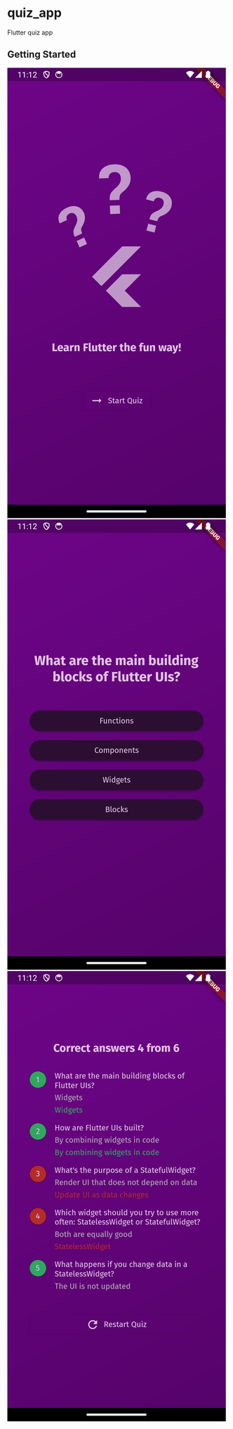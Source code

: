 # quiz_app

Flutter quiz app

## Getting Started

![IMG1](Screenshot_1.png) ![IMG2](Screenshot_2.png) ![IMG3](Screenshot_3.png)

